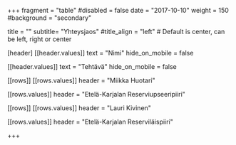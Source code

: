 +++
fragment = "table"
#disabled = false
date = "2017-10-10"
weight = 150
#background = "secondary"

title = ""
subtitle= "Yhteysjaos"
#title_align = "left" # Default is center, can be left, right or center

[header]
[[header.values]]
text = "Nimi"
hide_on_mobile = false

[[header.values]]
text = "Tehtävä"
hide_on_mobile = false

[[rows]]
[[rows.values]]
header = "Miikka Huotari"

[[rows.values]]
header = "Etelä-Karjalan Reserviupseeripiiri"

[[rows]]
[[rows.values]]
header = "Lauri Kivinen"

[[rows.values]]
header = "Etelä-Karjalan Reserviläispiiri"

+++
